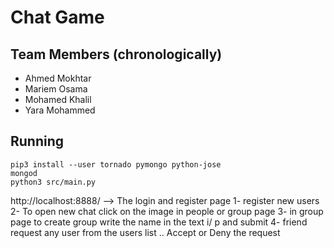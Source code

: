 # Chat Game #

## Team Members (chronologically) ##

* Ahmed Mokhtar
* Mariem Osama
* Mohamed Khalil
* Yara Mohammed

## Running ##

```
pip3 install --user tornado pymongo python-jose
mongod
python3 src/main.py

```
http://localhost:8888/  --> The login and register page
							1- register new users
							2- To open new chat click on the image in people or group page
							3- in group page to create group write the name in the text i/	p and submit
							4- friend request any user from the users list .. Accept or Deny the request